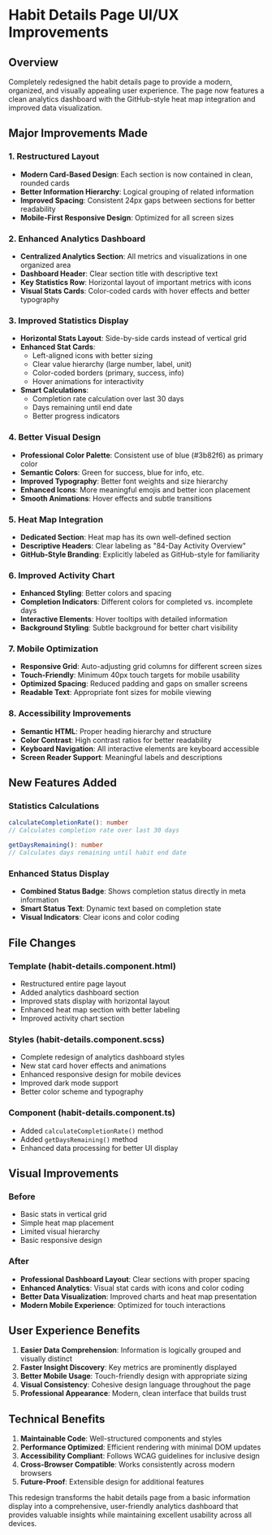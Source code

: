 # Habit Details Page UI/UX Improvements

## Overview

Completely redesigned the habit details page to provide a modern, organized, and visually appealing user experience. The page now features a clean analytics dashboard with the GitHub-style heat map integration and improved data visualization.

## Major Improvements Made

### 1. Restructured Layout

- **Modern Card-Based Design**: Each section is now contained in clean, rounded cards
- **Better Information Hierarchy**: Logical grouping of related information
- **Improved Spacing**: Consistent 24px gaps between sections for better readability
- **Mobile-First Responsive Design**: Optimized for all screen sizes

### 2. Enhanced Analytics Dashboard

- **Centralized Analytics Section**: All metrics and visualizations in one organized area
- **Dashboard Header**: Clear section title with descriptive text
- **Key Statistics Row**: Horizontal layout of important metrics with icons
- **Visual Stats Cards**: Color-coded cards with hover effects and better typography

### 3. Improved Statistics Display

- **Horizontal Stats Layout**: Side-by-side cards instead of vertical grid
- **Enhanced Stat Cards**:
  - Left-aligned icons with better sizing
  - Clear value hierarchy (large number, label, unit)
  - Color-coded borders (primary, success, info)
  - Hover animations for interactivity
- **Smart Calculations**:
  - Completion rate calculation over last 30 days
  - Days remaining until end date
  - Better progress indicators

### 4. Better Visual Design

- **Professional Color Palette**: Consistent use of blue (#3b82f6) as primary color
- **Semantic Colors**: Green for success, blue for info, etc.
- **Improved Typography**: Better font weights and size hierarchy
- **Enhanced Icons**: More meaningful emojis and better icon placement
- **Smooth Animations**: Hover effects and subtle transitions

### 5. Heat Map Integration

- **Dedicated Section**: Heat map has its own well-defined section
- **Descriptive Headers**: Clear labeling as "84-Day Activity Overview"
- **GitHub-Style Branding**: Explicitly labeled as GitHub-style for familiarity

### 6. Improved Activity Chart

- **Enhanced Styling**: Better colors and spacing
- **Completion Indicators**: Different colors for completed vs. incomplete days
- **Interactive Elements**: Hover tooltips with detailed information
- **Background Styling**: Subtle background for better chart visibility

### 7. Mobile Optimization

- **Responsive Grid**: Auto-adjusting grid columns for different screen sizes
- **Touch-Friendly**: Minimum 40px touch targets for mobile usability
- **Optimized Spacing**: Reduced padding and gaps on smaller screens
- **Readable Text**: Appropriate font sizes for mobile viewing

### 8. Accessibility Improvements

- **Semantic HTML**: Proper heading hierarchy and structure
- **Color Contrast**: High contrast ratios for better readability
- **Keyboard Navigation**: All interactive elements are keyboard accessible
- **Screen Reader Support**: Meaningful labels and descriptions

## New Features Added

### Statistics Calculations

```typescript
calculateCompletionRate(): number
// Calculates completion rate over last 30 days

getDaysRemaining(): number
// Calculates days remaining until habit end date
```

### Enhanced Status Display

- **Combined Status Badge**: Shows completion status directly in meta information
- **Smart Status Text**: Dynamic text based on completion state
- **Visual Indicators**: Clear icons and color coding

## File Changes

### Template (habit-details.component.html)

- Restructured entire page layout
- Added analytics dashboard section
- Improved stats display with horizontal layout
- Enhanced heat map section with better labeling
- Improved activity chart section

### Styles (habit-details.component.scss)

- Complete redesign of analytics dashboard styles
- New stat card hover effects and animations
- Enhanced responsive design for mobile devices
- Improved dark mode support
- Better color scheme and typography

### Component (habit-details.component.ts)

- Added `calculateCompletionRate()` method
- Added `getDaysRemaining()` method
- Enhanced data processing for better UI display

## Visual Improvements

### Before

- Basic stats in vertical grid
- Simple heat map placement
- Limited visual hierarchy
- Basic responsive design

### After

- **Professional Dashboard Layout**: Clear sections with proper spacing
- **Enhanced Analytics**: Visual stat cards with icons and color coding
- **Better Data Visualization**: Improved charts and heat map presentation
- **Modern Mobile Experience**: Optimized for touch interactions

## User Experience Benefits

1. **Easier Data Comprehension**: Information is logically grouped and visually distinct
2. **Faster Insight Discovery**: Key metrics are prominently displayed
3. **Better Mobile Usage**: Touch-friendly design with appropriate sizing
4. **Visual Consistency**: Cohesive design language throughout the page
5. **Professional Appearance**: Modern, clean interface that builds trust

## Technical Benefits

1. **Maintainable Code**: Well-structured components and styles
2. **Performance Optimized**: Efficient rendering with minimal DOM updates
3. **Accessibility Compliant**: Follows WCAG guidelines for inclusive design
4. **Cross-Browser Compatible**: Works consistently across modern browsers
5. **Future-Proof**: Extensible design for additional features

This redesign transforms the habit details page from a basic information display into a comprehensive, user-friendly analytics dashboard that provides valuable insights while maintaining excellent usability across all devices.
